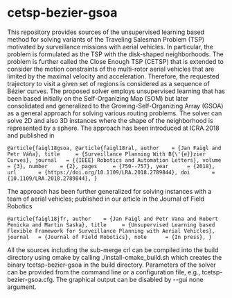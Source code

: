 # cetsp-bezier-gsoa

This repository provides sources of the unsupervised learning based method for solving variants of the Traveling Salesman Problem (TSP) motivated by surveillance missions with aerial vehicles.
In particular, the problem is formulated as the TSP with the disk-shaped neighborhoods. The problem is further called the Close Enough TSP (CETSP) that is extended to consider the motion constraints of the multi-rotor aerial vehicles that are limited by the maximal velocity and acceleration.
Therefore, the requested trajectory to visit a given set of regions is considered as a sequence of Bézier curves. The proposed solver employs unsupervised learning that has been based initially on the Self-Organizing Map (SOM) but later consolidated and generalized to the Growing-Self-Organizing Array (GSOA) as a general approach for solving various routing problems.
The solver can solve 2D and also 3D instances where the shape of the neighborhood is represented by a sphere.
The approach has been introduced at ICRA 2018 and published in 

``
@article{faigl18gsoa,
   @article{faigl18ral,
   author    = {Jan Faigl and Petr Váňa},
   title     = {Surveillance Planning With B{\'{e}}zier Curves},
   journal   = {{IEEE} Robotics and Automation Letters},
   volume    = {3},
   number    = {2},
   pages     = {750--757},
   year      = {2018},
   url       = {https://doi.org/10.1109/LRA.2018.2789844},
   doi       = {10.1109/LRA.2018.2789844},
}
``

The approach has been further generalized for solving instances with a team of aerial vehicles; published in our article in the Journal of Field Robotics

``
@article{faigl18jfr,
   author    = {Jan Faigl and Petr Vana and Robert Penicka and Martin Saska},
   title     = {Unsupervised Learning based Flexible Framework for Surveillance Planning with Aerial Vehicles},
   journal   = {Journal of Field Robotics},
   note      = {In press},
}
``

All the sources including the sub-merge crl can be compiled into the build directory using cmake by calling ./install-cmake_build.sh which creates the binary tcetsp-bezier-gsoa in the build directory.
Parameters of the solver can be provided from the command line or a configuration file, e.g., tcetsp-bezier-gsoa.cfg. The graphical output can be disabled by --gui none argument.

